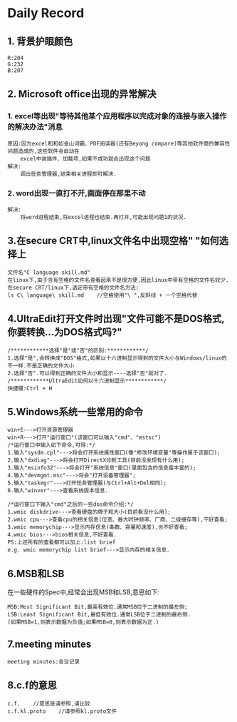 # Daily Record

## 1. 背景护眼颜色

	R:204
	G:232
	B:207

## 2. Microsoft office出现的异常解决
	
### 1. excel等出现"等待其他某个应用程序以完成对象的连接与嵌入操作的解决办法"消息

	原因:因为excel和和如金山词霸、PDF阅读器(还有Beyong compare)等其他软件商的兼容性问题造成的,这些软件会自动在
		excel中装插件、加载项,如果不成功就会出现这个问题
	解决:
		调出任务管理器,结束相关进程即可解决.

### 2. word出现一直打不开,画面停在那里不动

	解决:
		将word进程结束,将excel进程也结束.再打开,可能出现问题1的状况.

## 3.在secure CRT中,linux文件名中出现空格" "如何选择上

	文件名"C language skill.md"
	在linux下,由于含有空格的文件名查看起来不是很方便,因此linux中带有空格的文件名较少.
	在secure CRT/linux下,选定带有空格的文件名方法:
	ls C\ language\ skill.md	//空格使用"\ ",反斜线 + 一个空格代替

## 4.UltraEdit打开文件时出现"文件可能不是DOS格式,你要转换...为DOS格式吗?"

	/************选择"是"或"否"的区别:************/
	1.选择"是",会转换成"DOS"格式,如果以十六进制显示得到的文件大小与Windows/linux的不一样.不是正确的文件大小
	2.选择"否".可以得到正确的文件大小和显示----选择"否"就对了.
	/************UltraEdit如何以十六进制显示************/
	快捷键:Ctrl + H

## 5.Windows系统一些常用的命令

	win+E--->打开资源管理器
	win+R--->打开"运行窗口"(该窗口可以输入"cmd"、"mstsc")
	/*运行窗口中输入如下命令,可得:*/
	1.输入"sysdm.cpl"--->将会打开系统属性窗口(像"修改环境变量"等操作属于该窗口);
	2.输入"dxdiag"--->将会打开DirectX诊断工具(目前没发现有什么用);
	3.输入"msinfo32"--->将会打开"系统信息"窗口(里面包含的信息蛮丰富的);
	4.输入"devmgmt.msc"--->将会"打开设备管理器";
	5.输入"taskmgr"--->打开任务管理器(与Ctrl+Alt+Del相同);
	6.输入"winver"--->查看系统版本信息.

	/*运行窗口下输入"cmd"之后的一些dos命令介绍:*/
	1.wmic diskdrive--->查看硬盘的牌子和大小(目前看没什么用);
	2.wmic cpu--->查看cpu的相关信息(位宽、最大时钟频率、厂商、二级缓存等),不好查看;
	3.wmic memorychip--->显示内存信息(条数、容量和速度),也不好查看;
	4.wmic bios--->bios相关信息,不好查看.
	PS:上述所有的查看都可以加上:list brief
	e.g. wmic memorychip list brief--->显示内存的相关信息.

## 6.MSB和LSB

在一些硬件的Spec中,经常会出现MSB和LSB,意思如下:

	MSB:Most Significant Bit,最高有效位.通常MSB位于二进制的最左侧;
	LSB:Least Significant Bit,最低有效位.通常LSB位于二进制的最右侧.
	(如果MSB=1,则表示数据为负值;如果MSB=0,则表示数据为正.)
	
## 7.meeting minutes

	meeting minutes:会议记录

## 8.c.f的意思

	c.f.	//意思是请参照,请比较
	c.f.kl.proto	//请参照kl.proto文件
	



	